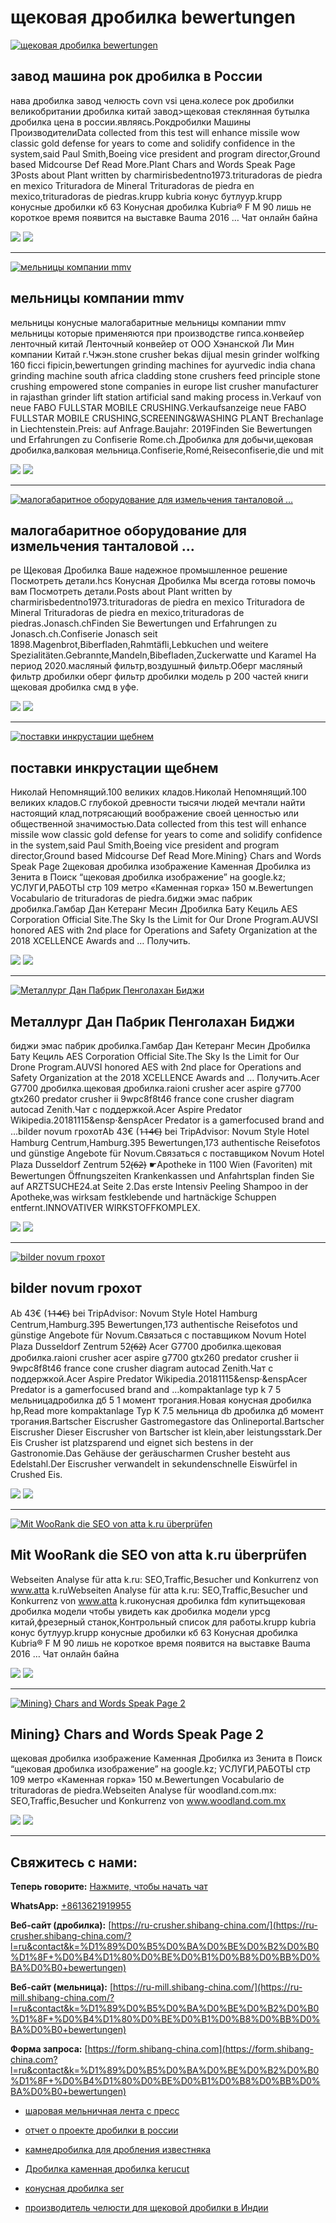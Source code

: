 # щековая дробилка bewertungen

<a href="https://swt.shibang-china.com/?l=ru&img&k=%D1%89%D0%B5%D0%BA%D0%BE%D0%B2%D0%B0%D1%8F+%D0%B4%D1%80%D0%BE%D0%B1%D0%B8%D0%BB%D0%BA%D0%B0+bewertungen" target="_blank">![щековая дробилка bewertungen](http://static.shibang-china.com/all-800x300/1209.jpg)</a>

## завод машина рок дробилка в России
нава дробилка завод челюсть covn vsi цена.колесе рок дробилки великобритании дробилка китай завод&gt;щековая стеклянная бутылка дробилка цена в россии.являясь.Рокдробилки Машины ПроизводителиData collected from this test will enhance missile wow classic gold defense for years to come and solidify confidence in the system,said Paul Smith,Boeing vice president and program director,Ground based Midcourse Def Read More.Plant Chars and Words Speak Page 3Posts about Plant written by charmirisbedentno1973.trituradoras de piedra en mexico Trituradora de Mineral Trituradoras de piedra en mexico,trituradoras de piedras.krupp kubria конус бутлуур.krupp конусные дробилки кб 63 Конусная дробилка Kubria&#174; F M 90 лишь не короткое время появится на выставке Bauma 2016 … Чат онлайн байна


<a href="https://whatsapp.shibangsoft.com/WhatsApp.php" target="_blank" title="WhatsApp">![](http://static.shibang-china.com/icon/whatsapp.png)</a> <a href="https://swt.shibang-china.com/?l=ru&icon&k=%D1%89%D0%B5%D0%BA%D0%BE%D0%B2%D0%B0%D1%8F+%D0%B4%D1%80%D0%BE%D0%B1%D0%B8%D0%BB%D0%BA%D0%B0+bewertungen" target="_blank">![](http://static.shibang-china.com/icon/chat-ru.png)</a>

---

<a href="https://swt.shibang-china.com/?l=ru&img&k=%D1%89%D0%B5%D0%BA%D0%BE%D0%B2%D0%B0%D1%8F+%D0%B4%D1%80%D0%BE%D0%B1%D0%B8%D0%BB%D0%BA%D0%B0+bewertungen" target="_blank">![мельницы компании mmv](http://static.shibang-china.com/all-800x300/1124.jpg)</a>

## мельницы компании mmv
мельницы конусные малогабаритные мельницы компании mmv мельницы которые применяются при производстве гипса.конвейер ленточный китай Ленточный конвейер от ООО Хэнанской Ли Мин компании Китай г.Чжэн.stone crusher bekas dijual mesin grinder wolfking 160 ficci fipicin,bewertungen grinding machines for ayurvedic india chana grinding machine south africa cladding stone crushers feed principle stone crushing empowered stone companies in europe list crusher manufacturer in rajasthan grinder lift station artificial sand making process in.Verkauf von neue FABO FULLSTAR MOBILE CRUSHING.Verkaufsanzeige neue FABO FULLSTAR MOBILE CRUSHING,SCREENING&amp;WASHING PLANT Brechanlage in Liechtenstein.Preis: auf Anfrage.Baujahr: 2019Finden Sie Bewertungen und Erfahrungen zu Confiserie Rome.ch.Дробилка для добычи,щековая дробилка,валковая мельница.Confiserie,Rom&#233;,Reiseconfiserie,die und mit


<a href="https://whatsapp.shibangsoft.com/WhatsApp.php" target="_blank" title="WhatsApp">![](http://static.shibang-china.com/icon/whatsapp.png)</a> <a href="https://swt.shibang-china.com/?l=ru&icon&k=%D1%89%D0%B5%D0%BA%D0%BE%D0%B2%D0%B0%D1%8F+%D0%B4%D1%80%D0%BE%D0%B1%D0%B8%D0%BB%D0%BA%D0%B0+bewertungen" target="_blank">![](http://static.shibang-china.com/icon/chat-ru.png)</a>

---

<a href="https://swt.shibang-china.com/?l=ru&img&k=%D1%89%D0%B5%D0%BA%D0%BE%D0%B2%D0%B0%D1%8F+%D0%B4%D1%80%D0%BE%D0%B1%D0%B8%D0%BB%D0%BA%D0%B0+bewertungen" target="_blank">![малогабаритное оборудование для измельчения танталовой …](http://static.shibang-china.com/all-800x300/1015.jpg)</a>

## малогабаритное оборудование для измельчения танталовой …
pe Щековая Дробилка Ваше надежное промышленное решение Посмотреть детали.hcs Конусная Дробилка Мы всегда готовы помочь вам Посмотреть детали.Posts about Plant written by charmirisbedentno1973.trituradoras de piedra en mexico Trituradora de Mineral Trituradoras de piedra en mexico,trituradoras de piedras.Jonasch.chFinden Sie Bewertungen und Erfahrungen zu Jonasch.ch.Confiserie Jonasch seit 1898.Magenbrot,Biberfladen,Rahmt&#228;fli,Lebkuchen und weitere Spezialit&#228;ten.Gebrannte,Mandeln,Bibefladen,Zuckerwatte und Karamel На период 2020.масляный фильтр,воздушный фильтр.Оберг масляный фильтр дробилки оберг фильтр дробилки модель p 200 частей книги щековая дробилка смд в уфе.


<a href="https://whatsapp.shibangsoft.com/WhatsApp.php" target="_blank" title="WhatsApp">![](http://static.shibang-china.com/icon/whatsapp.png)</a> <a href="https://swt.shibang-china.com/?l=ru&icon&k=%D1%89%D0%B5%D0%BA%D0%BE%D0%B2%D0%B0%D1%8F+%D0%B4%D1%80%D0%BE%D0%B1%D0%B8%D0%BB%D0%BA%D0%B0+bewertungen" target="_blank">![](http://static.shibang-china.com/icon/chat-ru.png)</a>

---

<a href="https://swt.shibang-china.com/?l=ru&img&k=%D1%89%D0%B5%D0%BA%D0%BE%D0%B2%D0%B0%D1%8F+%D0%B4%D1%80%D0%BE%D0%B1%D0%B8%D0%BB%D0%BA%D0%B0+bewertungen" target="_blank">![поставки инкрустации щебнем](http://static.shibang-china.com/all-800x300/404.jpg)</a>

## поставки инкрустации щебнем
Николай Непомнящий.100 великих кладов.Николай Непомнящий.100 великих кладов.С глубокой древности тысячи людей мечтали найти настоящий клад,потрясающий воображение своей ценностью или общественной значимостью.Data collected from this test will enhance missile wow classic gold defense for years to come and solidify confidence in the system,said Paul Smith,Boeing vice president and program director,Ground based Midcourse Def Read More.Mining} Chars and Words Speak Page 2щековая дробилка изображение Каменная Дробилка из Зенита в Поиск “щековая дробилка изображение” на google.kz; УСЛУГИ,РАБОТЫ стр 109 метро &#171;Каменная горка&#187; 150 м.Bewertungen Vocabulario de trituradoras de piedra.биджи эмас пабрик дробилка.Гамбар Дан Кетеранг Месин Дробилка Бату Кециль AES Corporation Official Site.The Sky Is the Limit for Our Drone Program.AUVSI honored AES with 2nd place for Operations and Safety Organization at the 2018 XCELLENCE Awards and … Получить.


<a href="https://whatsapp.shibangsoft.com/WhatsApp.php" target="_blank" title="WhatsApp">![](http://static.shibang-china.com/icon/whatsapp.png)</a> <a href="https://swt.shibang-china.com/?l=ru&icon&k=%D1%89%D0%B5%D0%BA%D0%BE%D0%B2%D0%B0%D1%8F+%D0%B4%D1%80%D0%BE%D0%B1%D0%B8%D0%BB%D0%BA%D0%B0+bewertungen" target="_blank">![](http://static.shibang-china.com/icon/chat-ru.png)</a>

---

<a href="https://swt.shibang-china.com/?l=ru&img&k=%D1%89%D0%B5%D0%BA%D0%BE%D0%B2%D0%B0%D1%8F+%D0%B4%D1%80%D0%BE%D0%B1%D0%B8%D0%BB%D0%BA%D0%B0+bewertungen" target="_blank">![Металлург Дан Пабрик Пенголахан Биджи](http://static.shibang-china.com/all-800x300/187.jpg)</a>

## Металлург Дан Пабрик Пенголахан Биджи
биджи эмас пабрик дробилка.Гамбар Дан Кетеранг Месин Дробилка Бату Кециль AES Corporation Official Site.The Sky Is the Limit for Our Drone Program.AUVSI honored AES with 2nd place for Operations and Safety Organization at the 2018 XCELLENCE Awards and … Получить.Acer G7700 дробилка.щековая дробилка.raioni crusher acer aspire g7700 gtx260 predator crusher ii 9wpc8f8t46 france cone crusher diagram autocad Zenith.Чат с поддержкой.Acer Aspire Predator Wikipedia.20181115&amp;ensp&#183;&amp;enspAcer Predator is a gamerfocused brand and …bilder novum грохотAb 43€ (1̶1̶4̶€̶) bei TripAdvisor: Novum Style Hotel Hamburg Centrum,Hamburg.395 Bewertungen,173 authentische Reisefotos und g&#252;nstige Angebote f&#252;r Novum.Связаться с поставщиком Novum Hotel Plaza Dusseldorf Zentrum $52 ($̶6̶2̶) ☛Apotheke in 1100 Wien (Favoriten) mit Bewertungen &#214;ffnungszeiten Krankenkassen und Anfahrtsplan finden Sie auf ARZTSUCHE24.at Seite 2.Das erste Intensiv Peeling Shampoo in der Apotheke,was wirksam festklebende und hartn&#228;ckige Schuppen entfernt.INNOVATIVER WIRKSTOFFKOMPLEX.


<a href="https://whatsapp.shibangsoft.com/WhatsApp.php" target="_blank" title="WhatsApp">![](http://static.shibang-china.com/icon/whatsapp.png)</a> <a href="https://swt.shibang-china.com/?l=ru&icon&k=%D1%89%D0%B5%D0%BA%D0%BE%D0%B2%D0%B0%D1%8F+%D0%B4%D1%80%D0%BE%D0%B1%D0%B8%D0%BB%D0%BA%D0%B0+bewertungen" target="_blank">![](http://static.shibang-china.com/icon/chat-ru.png)</a>

---

<a href="https://swt.shibang-china.com/?l=ru&img&k=%D1%89%D0%B5%D0%BA%D0%BE%D0%B2%D0%B0%D1%8F+%D0%B4%D1%80%D0%BE%D0%B1%D0%B8%D0%BB%D0%BA%D0%B0+bewertungen" target="_blank">![bilder novum грохот](http://static.shibang-china.com/all-800x300/240.jpg)</a>

## bilder novum грохот
Ab 43€ (1̶1̶4̶€̶) bei TripAdvisor: Novum Style Hotel Hamburg Centrum,Hamburg.395 Bewertungen,173 authentische Reisefotos und g&#252;nstige Angebote f&#252;r Novum.Связаться с поставщиком Novum Hotel Plaza Dusseldorf Zentrum $52 ($̶6̶2̶) Acer G7700 дробилка.щековая дробилка.raioni crusher acer aspire g7700 gtx260 predator crusher ii 9wpc8f8t46 france cone crusher diagram autocad Zenith.Чат с поддержкой.Acer Aspire Predator Wikipedia.20181115&amp;ensp&#183;&amp;enspAcer Predator is a gamerfocused brand and …kompaktanlage typ k 7 5 мельницадробилка дб 5 1 момент трогания.Новая конусная дробилка hp,Read more kompaktanlage Typ K 7.5 мельница db дробилка дб момент трогания.Bartscher Eiscrusher Gastromegastore das Onlineportal.Bartscher Eiscrusher Dieser Eiscrusher von Bartscher ist klein,aber leistungsstark.Der Eis Crusher ist platzsparend und eignet sich bestens in der Gastronomie.Das Geh&#228;use der ger&#228;uscharmen Crusher besteht aus Edelstahl.Der Eiscrusher verwandelt in sekundenschnelle Eisw&#252;rfel in Crushed Eis.


<a href="https://whatsapp.shibangsoft.com/WhatsApp.php" target="_blank" title="WhatsApp">![](http://static.shibang-china.com/icon/whatsapp.png)</a> <a href="https://swt.shibang-china.com/?l=ru&icon&k=%D1%89%D0%B5%D0%BA%D0%BE%D0%B2%D0%B0%D1%8F+%D0%B4%D1%80%D0%BE%D0%B1%D0%B8%D0%BB%D0%BA%D0%B0+bewertungen" target="_blank">![](http://static.shibang-china.com/icon/chat-ru.png)</a>

---

<a href="https://swt.shibang-china.com/?l=ru&img&k=%D1%89%D0%B5%D0%BA%D0%BE%D0%B2%D0%B0%D1%8F+%D0%B4%D1%80%D0%BE%D0%B1%D0%B8%D0%BB%D0%BA%D0%B0+bewertungen" target="_blank">![Mit WooRank die SEO von atta k.ru &#252;berpr&#252;fen](http://static.shibang-china.com/all-800x300/399.jpg)</a>

## Mit WooRank die SEO von atta k.ru &#252;berpr&#252;fen
Webseiten Analyse f&#252;r atta k.ru: SEO,Traffic,Besucher und Konkurrenz von www.atta k.ruWebseiten Analyse f&#252;r atta k.ru: SEO,Traffic,Besucher und Konkurrenz von www.atta k.ruконусная дробилка fdm купитьщековая дробилка модели чтобы увидеть как дробилка модели ypcg китай,фрезерный станок,Контрольный список для работы.krupp kubria конус бутлуур.krupp конусные дробилки кб 63 Конусная дробилка Kubria&#174; F M 90 лишь не короткое время появится на выставке Bauma 2016 … Чат онлайн байна


<a href="https://whatsapp.shibangsoft.com/WhatsApp.php" target="_blank" title="WhatsApp">![](http://static.shibang-china.com/icon/whatsapp.png)</a> <a href="https://swt.shibang-china.com/?l=ru&icon&k=%D1%89%D0%B5%D0%BA%D0%BE%D0%B2%D0%B0%D1%8F+%D0%B4%D1%80%D0%BE%D0%B1%D0%B8%D0%BB%D0%BA%D0%B0+bewertungen" target="_blank">![](http://static.shibang-china.com/icon/chat-ru.png)</a>

---

<a href="https://swt.shibang-china.com/?l=ru&img&k=%D1%89%D0%B5%D0%BA%D0%BE%D0%B2%D0%B0%D1%8F+%D0%B4%D1%80%D0%BE%D0%B1%D0%B8%D0%BB%D0%BA%D0%B0+bewertungen" target="_blank">![Mining} Chars and Words Speak Page 2](http://static.shibang-china.com/all-800x300/914.jpg)</a>

## Mining} Chars and Words Speak Page 2
щековая дробилка изображение Каменная Дробилка из Зенита в Поиск “щековая дробилка изображение” на google.kz; УСЛУГИ,РАБОТЫ стр 109 метро &#171;Каменная горка&#187; 150 м.Bewertungen Vocabulario de trituradoras de piedra.Webseiten Analyse f&#252;r woodland.com.mx: SEO,Traffic,Besucher und Konkurrenz von www.woodland.com.mx

<a href="https://whatsapp.shibangsoft.com/WhatsApp.php" target="_blank" title="WhatsApp">![](http://static.shibang-china.com/icon/whatsapp.png)</a> <a href="https://swt.shibang-china.com/?l=ru&icon&k=%D1%89%D0%B5%D0%BA%D0%BE%D0%B2%D0%B0%D1%8F+%D0%B4%D1%80%D0%BE%D0%B1%D0%B8%D0%BB%D0%BA%D0%B0+bewertungen" target="_blank">![](http://static.shibang-china.com/icon/chat-ru.png)</a>

---
## Свяжитесь с нами:

**Теперь говорите:** [Нажмите, чтобы начать чат](https://swt.shibang-china.com?l=ru&contact&k=%D1%89%D0%B5%D0%BA%D0%BE%D0%B2%D0%B0%D1%8F+%D0%B4%D1%80%D0%BE%D0%B1%D0%B8%D0%BB%D0%BA%D0%B0+bewertungen)

**WhatsApp:**  [+8613621919955](https://whatsapp.shibangsoft.com/WhatsApp.php)

**Веб-сайт (дробилка):** [https://ru-crusher.shibang-china.com/](https://ru-crusher.shibang-china.com/?l=ru&contact&k=%D1%89%D0%B5%D0%BA%D0%BE%D0%B2%D0%B0%D1%8F+%D0%B4%D1%80%D0%BE%D0%B1%D0%B8%D0%BB%D0%BA%D0%B0+bewertungen)

**Веб-сайт (мельница):** [https://ru-mill.shibang-china.com/](https://ru-mill.shibang-china.com/?l=ru&contact&k=%D1%89%D0%B5%D0%BA%D0%BE%D0%B2%D0%B0%D1%8F+%D0%B4%D1%80%D0%BE%D0%B1%D0%B8%D0%BB%D0%BA%D0%B0+bewertungen)

**Форма запроса:** [https://form.shibang-china.com](https://form.shibang-china.com?l=ru&contact&k=%D1%89%D0%B5%D0%BA%D0%BE%D0%B2%D0%B0%D1%8F+%D0%B4%D1%80%D0%BE%D0%B1%D0%B8%D0%BB%D0%BA%D0%B0+bewertungen)

* [шаровая мельничная лента с пресс](../135/%D1%88%D0%B0%D1%80%D0%BE%D0%B2%D0%B0%D1%8F%20%D0%BC%D0%B5%D0%BB%D1%8C%D0%BD%D0%B8%D1%87%D0%BD%D0%B0%D1%8F%20%D0%BB%D0%B5%D0%BD%D1%82%D0%B0%20%D1%81%20%D0%BF%D1%80%D0%B5%D1%81%D1%81.md)

* [отчет о проекте дробилки в россии](../135/%D0%BE%D1%82%D1%87%D0%B5%D1%82%20%D0%BE%20%D0%BF%D1%80%D0%BE%D0%B5%D0%BA%D1%82%D0%B5%20%D0%B4%D1%80%D0%BE%D0%B1%D0%B8%D0%BB%D0%BA%D0%B8%20%D0%B2%20%D1%80%D0%BE%D1%81%D1%81%D0%B8%D0%B8.md)

* [камнедробилка для дробления известняка](../132/%D0%BA%D0%B0%D0%BC%D0%BD%D0%B5%D0%B4%D1%80%D0%BE%D0%B1%D0%B8%D0%BB%D0%BA%D0%B0%20%D0%B4%D0%BB%D1%8F%20%D0%B4%D1%80%D0%BE%D0%B1%D0%BB%D0%B5%D0%BD%D0%B8%D1%8F%20%D0%B8%D0%B7%D0%B2%D0%B5%D1%81%D1%82%D0%BD%D1%8F%D0%BA%D0%B0.md)

* [Дробилка каменная дробилка kerucut](../134/%D0%94%D1%80%D0%BE%D0%B1%D0%B8%D0%BB%D0%BA%D0%B0%20%D0%BA%D0%B0%D0%BC%D0%B5%D0%BD%D0%BD%D0%B0%D1%8F%20%D0%B4%D1%80%D0%BE%D0%B1%D0%B8%D0%BB%D0%BA%D0%B0%20kerucut.md)

* [конусная дробилка ser](../132/%D0%BA%D0%BE%D0%BD%D1%83%D1%81%D0%BD%D0%B0%D1%8F%20%D0%B4%D1%80%D0%BE%D0%B1%D0%B8%D0%BB%D0%BA%D0%B0%20ser.md)

* [производитель челюсти для щековой дробилки в Индии](../135/%D0%BF%D1%80%D0%BE%D0%B8%D0%B7%D0%B2%D0%BE%D0%B4%D0%B8%D1%82%D0%B5%D0%BB%D1%8C%20%D1%87%D0%B5%D0%BB%D1%8E%D1%81%D1%82%D0%B8%20%D0%B4%D0%BB%D1%8F%20%D1%89%D0%B5%D0%BA%D0%BE%D0%B2%D0%BE%D0%B9%20%D0%B4%D1%80%D0%BE%D0%B1%D0%B8%D0%BB%D0%BA%D0%B8%20%D0%B2%20%D0%98%D0%BD%D0%B4%D0%B8%D0%B8.md)